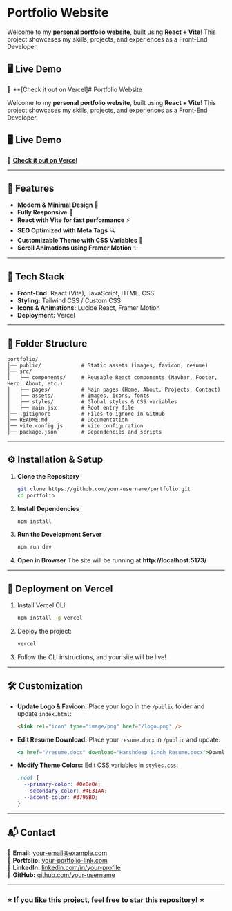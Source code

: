 # Portfolio Website

Welcome to my **personal portfolio website**, built using **React + Vite**! This project showcases my skills, projects, and experiences as a Front-End Developer.

## 🖥️ Live Demo
🔗 **[Check it out on Vercel]# Portfolio Website

Welcome to my **personal portfolio website**, built using **React + Vite**! This project showcases my skills, projects, and experiences as a Front-End Developer.

## 🖥️ Live Demo
🔗 **[Check it out on Vercel](https://harshdeepsingh.vercel.app/)**

---

## 📌 Features
- **Modern & Minimal Design** 🎨
- **Fully Responsive** 📱
- **React with Vite for fast performance** ⚡
- **SEO Optimized with Meta Tags** 🔍
- **Customizable Theme with CSS Variables** 🎨
- **Scroll Animations using Framer Motion** ✨

---

## 🚀 Tech Stack
- **Front-End:** React (Vite), JavaScript, HTML, CSS
- **Styling:** Tailwind CSS / Custom CSS
- **Icons & Animations:** Lucide React, Framer Motion
- **Deployment:** Vercel

---

## 📂 Folder Structure
```
portfolio/
│── public/             # Static assets (images, favicon, resume)
│── src/
│   ├── components/     # Reusable React components (Navbar, Footer, Hero, About, etc.)
│   ├── pages/          # Main pages (Home, About, Projects, Contact)
│   ├── assets/         # Images, icons, fonts
│   ├── styles/         # Global styles & CSS variables
│   ├── main.jsx        # Root entry file
│── .gitignore          # Files to ignore in GitHub
│── README.md           # Documentation
│── vite.config.js      # Vite configuration
│── package.json        # Dependencies and scripts
```

---

## ⚙️ Installation & Setup
1. **Clone the Repository**
   ```sh
   git clone https://github.com/your-username/portfolio.git
   cd portfolio
   ```
2. **Install Dependencies**
   ```sh
   npm install
   ```
3. **Run the Development Server**
   ```sh
   npm run dev
   ```
4. **Open in Browser**
   The site will be running at **http://localhost:5173/**

---

## 🚀 Deployment on Vercel
1. Install Vercel CLI:
   ```sh
   npm install -g vercel
   ```
2. Deploy the project:
   ```sh
   vercel
   ```
3. Follow the CLI instructions, and your site will be live!

---

## 🛠️ Customization
- **Update Logo & Favicon:** Place your logo in the `/public` folder and update `index.html`:
  ```html
  <link rel="icon" type="image/png" href="/logo.png" />
  ```
- **Edit Resume Download:** Place your `resume.docx` in `/public` and update:
  ```jsx
  <a href="/resume.docx" download="Harshdeep_Singh_Resume.docx">Download Resume</a>
  ```
- **Modify Theme Colors:** Edit CSS variables in `styles.css`:
  ```css
  :root {
    --primary-color: #0e0e0e;
    --secondary-color: #4E31AA;
    --accent-color: #3795BD;
  }
  ```

---

## 📬 Contact
📧 **Email:** your-email@example.com  
🔗 **Portfolio:** [your-portfolio-link.com](https://harshdeepsingh.vercel.app/)  
💼 **LinkedIn:** [linkedin.com/in/your-profile](https://www.linkedin.com/in/harshdeep-singh-dhillon/)  
📂 **GitHub:** [github.com/your-username](https://github.com/harshdeepsdhillon1)

---

### ⭐ If you like this project, feel free to **star** this repository! ⭐
